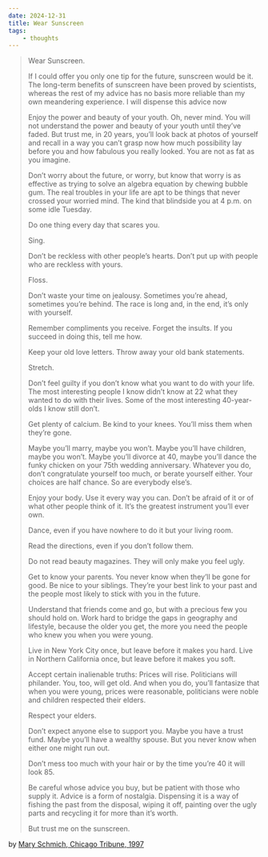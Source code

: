 ```yaml
---
date: 2024-12-31
title: Wear Sunscreen
tags:
    - thoughts 
---
```


> Wear Sunscreen.
> 
> If I could offer you only one tip for the future, sunscreen would be it. The long-term benefits of sunscreen have been proved by scientists, whereas the rest of my advice has no basis more reliable than my own meandering experience. I will dispense this advice now
> 
> Enjoy the power and beauty of your youth. Oh, never mind. You will not understand the power and beauty of your youth until they’ve faded. But trust me, in 20 years, you’ll look back at photos of yourself and recall in a way you can’t grasp now how much possibility lay before you and how fabulous you really looked. You are not as fat as you imagine.
> 
> Don’t worry about the future, or worry, but know that worry is as effective as trying to solve an algebra equation by chewing bubble gum. The real troubles in your life are apt to be things that never crossed your worried mind. The kind that blindside you at 4 p.m. on some idle Tuesday.
> 
> Do one thing every day that scares you.
> 
> Sing.
> 
> Don’t be reckless with other people’s hearts. Don’t put up with people who are reckless with yours.
> 
> Floss.
> 
> Don’t waste your time on jealousy. Sometimes you’re ahead, sometimes you’re behind. The race is long and, in the end, it’s only with yourself.
> 
> Remember compliments you receive. Forget the insults. If you succeed in doing this, tell me how.
> 
> Keep your old love letters. Throw away your old bank statements.
> 
> Stretch.
> 
> Don’t feel guilty if you don’t know what you want to do with your life. The most interesting people I know didn’t know at 22 what they wanted to do with their lives. Some of the most interesting 40-year-olds I know still don’t.
> 
> Get plenty of calcium. Be kind to your knees. You’ll miss them when they’re gone.
> 
> Maybe you’ll marry, maybe you won’t. Maybe you’ll have children, maybe you won’t. Maybe you’ll divorce at 40, maybe you’ll dance the funky chicken on your 75th wedding anniversary. Whatever you do, don’t congratulate yourself too much, or berate yourself either. Your choices are half chance. So are everybody else’s.
> 
> Enjoy your body. Use it every way you can. Don’t be afraid of it or of what other people think of it. It’s the greatest instrument you’ll ever own.
> 
> Dance, even if you have nowhere to do it but your living room.
> 
> Read the directions, even if you don’t follow them.
> 
> Do not read beauty magazines. They will only make you feel ugly.
> 
> Get to know your parents. You never know when they’ll be gone for good. Be nice to your siblings. They’re your best link to your past and the people most likely to stick with you in the future.
> 
> Understand that friends come and go, but with a precious few you should hold on. Work hard to bridge the gaps in geography and lifestyle, because the older you get, the more you need the people who knew you when you were young.
> 
> Live in New York City once, but leave before it makes you hard. Live in Northern California once, but leave before it makes you soft.
> 
> Accept certain inalienable truths: Prices will rise. Politicians will philander. You, too, will get old. And when you do, you’ll fantasize that when you were young, prices were reasonable, politicians were noble and children respected their elders.
> 
> Respect your elders.
> 
> Don’t expect anyone else to support you. Maybe you have a trust fund. Maybe you’ll have a wealthy spouse. But you never know when either one might run out.
> 
> Don’t mess too much with your hair or by the time you’re 40 it will look 85.
> 
> Be careful whose advice you buy, but be patient with those who supply it. Advice is a form of nostalgia. Dispensing it is a way of fishing the past from the disposal, wiping it off, painting over the ugly parts and recycling it for more than it’s worth.
> 
> But trust me on the sunscreen.

by [Mary Schmich, Chicago Tribune, 1997](https://en.wikipedia.org/wiki/Wear_Sunscreen)